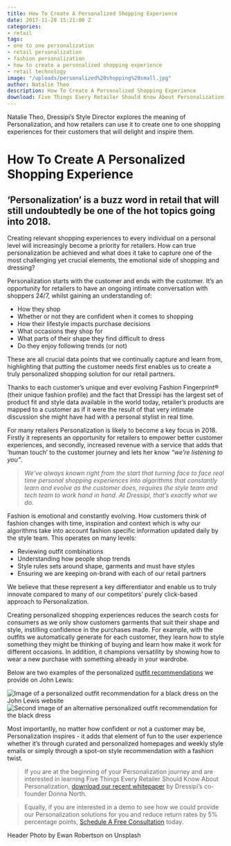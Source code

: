 ```yaml
---
title: How To Create A Personalized Shopping Experience
date: 2017-11-28 15:21:00 Z
categories:
- retail
tags:
- one to one personalization
- retail personalization
- fashion personalization
- how to create a personalized shopping experience
- retail technology
image: "/uploads/personalized%20shopping%20small.jpg"
author: Natalie Theo
description: How To Create A Personalized Shopping Experience
download: Five Things Every Retailer Should Know About Personalization
---
```


Natalie Theo, Dressipi’s Style Director explores the meaning of Personalization, and how retailers can use it to create one to one shopping experiences for their customers that will delight and inspire them.

# How To Create A Personalized Shopping Experience

## ‘Personalization’ is a buzz word in retail that will still undoubtedly be one of the hot topics going into 2018.

Creating relevant shopping experiences to every individual on a personal level will increasingly become a priority for retailers. How can true personalization be achieved and what does it take to capture one of the most challenging yet crucial elements, the emotional side of shopping and dressing?

Personalization starts with the customer and ends with the customer. It’s an opportunity for retailers to have an ongoing intimate conversation with shoppers 24/7, whilst gaining an understanding of:

- How they shop
- Whether or not they are confident when it comes to shopping
- How their lifestyle impacts purchase decisions
- What occasions they shop for
- What parts of their shape they find difficult to dress
- Do they enjoy following trends (or not)

These are all crucial data points that we continually capture and learn from, highlighting that putting the customer needs first enables us to create a truly personalized shopping solution for our retail partners.

Thanks to each customer’s unique and ever evolving Fashion Fingerprint® (their unique fashion profile) and the fact that Dressipi has the largest set of product fit and style data available in the world today, retailer’s products are mapped to a customer as if it were the result of that very intimate discussion she might have had with a personal stylist in real time.

For many retailers Personalization is likely to become a key focus in 2018. Firstly it represents an opportunity for retailers to empower better customer experiences, and secondly, increased revenue with a service that adds that ‘human touch’ to the customer journey and lets her know _“we’re listening to you”_.

> _We’ve always known right from the start that turning face to face real time personal shopping experiences into algorithms that constantly learn and evolve as the customer does, requires the style team and tech team to work hand in hand. At Dressipi, that’s exactly what we do._

Fashion is emotional and constantly evolving. How customers think of fashion changes with time, inspiration and context which is why our algorithms take into account fashion specific information updated daily by the style team. This operates on many levels:

- Reviewing outfit combinations
- Understanding how people shop trends
- Style rules sets around shape, garments and must have styles
- Ensuring we are keeping on-brand with each of our retail partners

We believe that these represent a key differentiator and enable us to truly innovate compared to many of our competitors’ purely click-based approach to Personalization.

Creating personalized shopping experiences reduces the search costs for consumers as we only show customers garments that suit their shape and style, instilling confidence in the purchases made. For example, with the outfits we automatically generate for each customer, they learn how to style something they might be thinking of buying and learn how make it work for different occasions. In addition, it champions versatility by showing how to wear a new purchase with something already in your wardrobe.

Below are two examples of the personalized [outfit recommendations](https://dressipi.com/solutions/product-experience/) we provide on John Lewis:

![Image of a personalized outfit recommendation for a black dress on the John Lewis website](/uploads/JL_outfit_2.png) ![Second image of an alternative personalized outfit recommendation for the black dress](/uploads/JL_outfit_1.png)

Most importantly, no matter how confident or not a customer may be, Personalization inspires - it adds that element of fun to the user experience whether it’s through curated and personalized homepages and weekly style emails or simply through a spot-on style recommendation with a fashion twist.

> If you are at the beginning of your Personalization journey and are interested in learning Five Things Every Retailer Should Know About Personalization, [download our recent whitepaper](https://dressipi.com/downloads/five-things-every-retailer-should-know-about-personalization-whitepaper/) by Dressipi’s co-founder Donna North.

> Equally, if you are interested in a demo to see how we could provide our Personalization solutions for you and reduce return rates by 5% percentage points, [Schedule A Free Consultation](/company/demo/) today.

Header Photo by Ewan Robertson on Unsplash

